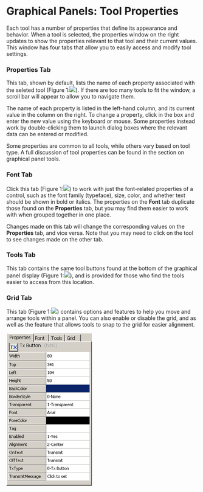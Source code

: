 # Graphical Panels: Tool Properties

Each tool has a number of properties that define its appearance and behavior. When a tool is selected, the properties window on the right updates to show the properties relevant to that tool and their current values. This window has four tabs that allow you to easily access and modify tool settings.

### Properties Tab

This tab, shown by default, lists the name of each property associated with the seleted tool (Figure 1:![](https://cdn.intrepidcs.net/support/VehicleSpy/assets/smOne.gif)). If there are too many tools to fit the window, a scroll bar will appear to allow you to navigate them.

The name of each property is listed in the left-hand column, and its current value in the column on the right. To change a property, click in the box and enter the new value using the keyboard or mouse. Some properties instead work by double-clicking them to launch dialog boxes where the relevant data can be entered or modified.

Some properties are common to all tools, while others vary based on tool type. A full discussion of tool properties can be found in the section on graphical panel tools.

### Font Tab

Click this tab (Figure 1:![](https://cdn.intrepidcs.net/support/VehicleSpy/assets/smTwo.gif)) to work with just the font-related properties of a control, such as the font family (typeface), size, color, and whether text should be shown in bold or italics. The properties on the **Font** tab duplicate those found on the **Properties** tab, but you may find them easier to work with when grouped together in one place.

Changes made on this tab will change the corresponding values on the **Properties** tab, and vice versa. Note that you may need to click on the tool to see changes made on the other tab.

### Tools Tab

This tab contains the same tool buttons found at the bottom of the graphical panel display (Figure 1:![](https://cdn.intrepidcs.net/support/VehicleSpy/assets/smThree.gif)), and is provided for those who find the tools easier to access from this location.

### Grid Tab

This tab (Figure 1:![](https://cdn.intrepidcs.net/support/VehicleSpy/assets/smFour.gif)) contains options and features to help you move and arrange tools within a panel. You can also enable or disable the grid, and as well as the feature that allows tools to snap to the grid for easier alignment.

![Figure 1: Tool Properties tabs for graphical panels.](../../../.gitbook/assets/spyPropWin.gif)
